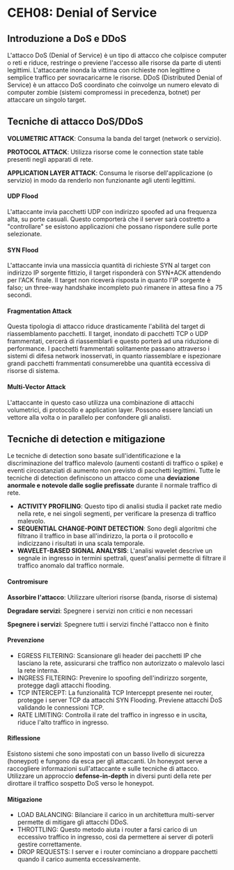 CEH08: Denial of Service
=====

Introduzione a DoS e DDoS
-----

L'attacco DoS (Denial of Service) è un tipo di attacco che colpisce computer o reti e riduce, restringe o previene l'accesso alle risorse da parte di utenti legittimi. L'attaccante inonda la vittima con richieste non legittime o semplice traffico per sovracaricarne le risorse.
DDoS (Distributed Denial of Service) è un attacco DoS coordinato che coinvolge un numero elevato di computer zombie (sistemi compromessi in precedenza, botnet) per attaccare un singolo target.

Tecniche di attacco DoS/DDoS
-----

**VOLUMETRIC ATTACK**: Consuma la banda del target (network o servizio).

**PROTOCOL ATTACK**: Utilizza risorse come le connection state table presenti negli apparati di rete.

**APPLICATION LAYER ATTACK**: Consuma le risorse dell'applicazione (o servizio) in modo da renderlo non funzionante agli utenti legittimi.

#### UDP Flood
L'attaccante invia pacchetti UDP con indirizzo spoofed ad una frequenza alta, su porte casuali. Questo comporterà che il server sarà costretto a "controllare" se esistono applicazioni che possano rispondere sulle porte selezionate.

#### SYN Flood
L'attaccante invia una massiccia quantità di richieste SYN al target con indirizzo IP sorgente fittizio, il target risponderà con SYN+ACK attendendo per l'ACK finale.
Il target non riceverà risposta in quanto l'IP sorgente è falso; un three-way handshake incompleto può rimanere in attesa fino a 75 secondi.

#### Fragmentation Attack
Questa tipologia di attacco riduce drasticamente l'abilità del target di riassemblamento pacchetti. Il target, inondato di pacchetti TCP o UDP frammentati, cercerà di riassemblarli e questo porterà ad una riduzione di performance.
I pacchetti frammentati solitamente passano attraverso i sistemi di difesa network inosservati, in quanto riassemblare e ispezionare grandi pacchetti frammentati consumerebbe una quantità eccessiva di risorse di sistema.

#### Multi-Vector Attack
L'attaccante in questo caso utilizza una combinazione di attacchi volumetrici, di protocollo e application layer. Possono essere lanciati un vettore alla volta o in parallelo per confondere gli analisti.

Tecniche di detection e mitigazione
-----

Le tecniche di detection sono basate sull'identificazione e la discriminazione del traffico malevolo (aumenti costanti di traffico o spike) e eventi circostanziati di aumento non previsto di pacchetti legittimi. Tutte le tecniche di detection definiscono un attacco come una **deviazione anormale e notevole dalle soglie prefissate** durante il normale traffico di rete.

* **ACTIVITY PROFILING**: Questo tipo di analisi studia il packet rate medio nella rete, e nei singoli segmenti, per verificare la presenza di traffico malevolo.
* **SEQUENTIAL CHANGE-POINT DETECTION**: Sono degli algoritmi che filtrano il traffico in base all'indirizzo, la porta o il protocollo e indicizzano i risultati in una scala temporale.
* **WAVELET-BASED SIGNAL ANALYSIS**: L'analisi wavelet descrive un segnale in ingresso in termini spettrali, quest'analisi permette di filtrare il traffico anomalo dal traffico normale.

#### Contromisure
**Assorbire l'attacco**: Utilizzare ulteriori risorse (banda, risorse di sistema)

**Degradare servizi**: Spegnere i servizi non critici e non necessari

**Spegnere i servizi**: Spegnere tutti i servizi finché l'attacco non è finito

#### Prevenzione
* EGRESS FILTERING: Scansionare gli header dei pacchetti IP che lasciano la rete, assicurarsi che traffico non autorizzato o malevolo lasci la rete interna.
* INGRESS FILTERING: Prevenire lo spoofing dell'indirizzo sorgente, protegge dagli attacchi flooding.
* TCP INTERCEPT: La funzionalità TCP Interceppt presente nei router, protegge i server TCP da attacchi SYN Flooding. Previene attacchi DoS validando le connessioni TCP.
* RATE LIMITING: Controlla il rate del traffico in ingresso e in uscita, riduce l'alto traffico in ingresso.

#### Riflessione
Esistono sistemi che sono impostati con un basso livello di sicurezza (honeypot) e fungono da esca per gli attaccanti. Un honeypot serve a raccogliere informazioni sull'attaccante e sulle tecniche di attacco.
Utilizzare un approccio **defense-in-depth** in diversi punti della rete per dirottare il traffico sospetto DoS verso le honeypot.

#### Mitigazione
* LOAD BALANCING: Bilanciare il carico in un architettura multi-server permette di mitigare gli attacchi DDoS.
* THROTTLING: Questo metodo aiuta i router a farsi carico di un eccessivo traffico in ingresso, così da permettere ai server di poterli gestire correttamente.
* DROP REQUESTS: I server e i router cominciano a droppare pacchetti quando il carico aumenta eccessivamente.
